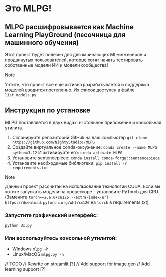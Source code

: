 # Это MLPG!
## MLPG расшифровывается как Machine Learning PlayGround (песочница для машинного обучения)

Этот проект будет полезен для для начинающих ML-инженеров и продвинутых пользователей, которые хотят начать тестировать собственные модели ИИ и модели сообщества!

> [!NOTE]
> Учтите, что проект все еще активно разрабатывается и поддержка моделей вводится постепенно. Их список доступен в файле `list_models.py`.

## Инструкция по установке

MLPG поставляется в двух видах: настольное приложение и консольная утилита.

1. Склонируйте репозиторий GitHub на ваш компьютер
`git clone https://github.com/NightyStudios/MLPG`
2. Создайте виртуальное conda-окружение:
`conda create --name MLPG python=3.12`
И активируйте его:
`conda activate MLPG`
3. Установите sentencepiece:
`conda install conda-forge::sentencepiece`
4. Установите необходимые библиотеки:
`pip install -r requirements.txt`

> [!NOTE]
> Данный проект рассчитан на использование технологии CUDA. Если вы хотите запускать модели на процессоре - установите PyTorch для CPU. (Замените `torch==2.6.0+cu126 --extra-index-url https://download.pytorch.org/whl/cu126` на `torch` в requirements.txt)
### Запустите графический интерфейс:
`python UI.py`
### Или воспользуйтесь консольной утилитой:
* Windows
`mlpg -h`
* Linux/MacOS
`mlpg.py -h`


// TODO
// Rewrite on streamlit [?]
// Add support for image gen
// Add learning support [?]
